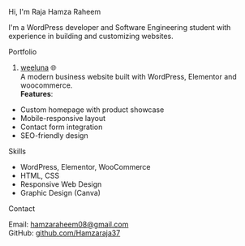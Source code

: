 Hi, I'm Raja Hamza Raheem

I'm a WordPress developer and Software Engineering student with experience in building and customizing websites.

Portfolio
1. [weeluna](https://weeluna.com) 🌐  
A modern business website built with WordPress, Elementor and woocommerce.  
**Features**:
- Custom homepage with product showcase
- Mobile-responsive layout
- Contact form integration
- SEO-friendly design


 Skills

- WordPress, Elementor, WooCommerce  
- HTML, CSS  
- Responsive Web Design  
- Graphic Design (Canva)

 Contact

 Email: hamzaraheem08@gmail.com  
 GitHub: [github.com/Hamzaraja37](https://github.com/Hamzaraja37/Portfolio)
